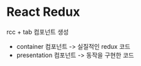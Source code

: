 # React Redux
rcc + tab 컴포넌트 생성

- container 컴포넌트 -> 실질적인 redux 코드
- presentation 컴포넌트 -> 동작을 구현한 코드